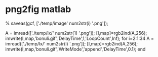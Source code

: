 # png2fig matlab


% saveas(gcf, ['./temp/image' num2str(i) '.png']);

A = imread(['./temp/lx/' num2str(1) '.png']);
[I,map]=rgb2ind(A,256);
imwrite(I,map,'bonuli.gif','DelayTime',1,'LoopCount',Inf);
for i=2:1:34
  A = imread(['./temp/lx/' num2str(i) '.png']);
  [I,map]=rgb2ind(A,256);
  imwrite(I,map,'bonuli.gif','WriteMode','append','DelayTime',0.1);
end

